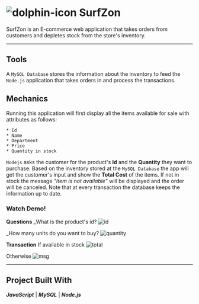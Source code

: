  # ![dolphin-icon](https://img.icons8.com/nolan/64/000000/dolphin-logo.png) SurfZon
SurfZon is an E-commerce web application that takes orders from customers and depletes stock from the store's inventory.
- - - 
## Tools
A `MySQL Database` stores the information about the inventory to feed the `Node.js` application that takes orders in and process the transactions.

## Mechanics
Running this application will first display all the items available for sale with attributes as follows:

    * Id
    * Name
    * Department
    * Price 
    * Quantity in stock
    
`Nodejs` asks the customer for the product's **Id** and the **Quantity** they want to purchase. Based on the inventory stored at the `MySQL Database` the app will get the customer's input and show the **Total Cost** of the items. If not in stock the message _"Item is not available"_ will be displayed and the order will be canceled. Note that at every transaction the database keeps the information up to date. 

### Watch Demo!
**Questions** 
_What is the product's id?
![id](Gifs/Prompt-ID.gif)

_How many units do you want to buy?
![quantity](Gifs/Prompt-Quantity.gif)

**Transaction**
If available in stock
![total](Gifs/Show-Total.gif)

Otherwise
![msg](Gifs/Log-Message.gif)
- - - 
## Project Built With
**_JavaScript_**  |  **_MySQL_**  |  **_Node.js_**
